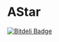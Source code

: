 AStar
=====


[![Bitdeli Badge](https://d2weczhvl823v0.cloudfront.net/thestubborndev/astar_demo_objc/trend.png)](https://bitdeli.com/free "Bitdeli Badge")

